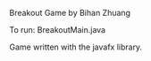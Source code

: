 Breakout Game by Bihan Zhuang

To run: 
BreakoutMain.java

Game written with the javafx library.



